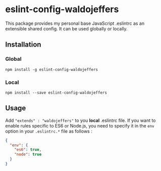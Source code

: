 # eslint-config-waldojeffers

This package provides my personal base JavaScript .eslintrc as an extensible shared config. It can be used globally or locally.

## Installation
### Global
`npm install -g eslint-config-waldojeffers`

### Local
`npm install --save eslint-config-waldojeffers`

## Usage
Add `"extends" : "waldojeffers"` to you **local** .eslintrc file. If you want to enable rules specific to ES6 or Node.js, you need to specify it in the `env` option in your `.eslintrc.*` file as follows :
```json
{
  "env": {
    "es6": true,
    "node": true
  }
}
```
